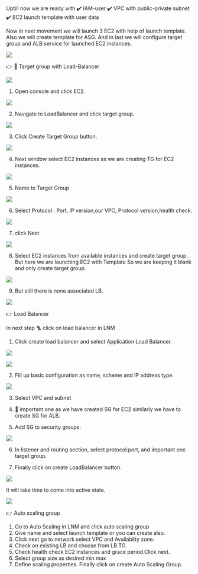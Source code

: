 Uptill now we are ready with 
✔️ IAM-user
✔️ VPC with public-private subnet
✔️ EC2 launch template with user data

Now in next movement we will launch 3 EC2 with help of launch template.
Also we will create template for ASG. And in last we will configure target group and ALB service for launched EC2 instances.

![](https://github.com/smitwaman/project-1/blob/main/images/ASG-LB/1.png)



👉 🎯 Target group with Load-Balancer 

![](https://github.com/smitwaman/project-1/blob/main/images/ASG-LB/4.png)

1. Open console and click EC2.

![](https://github.com/smitwaman/project-1/blob/main/images/ASG-LB/3.png)


2. Navigate to LoadBalancer and click target group.

![](https://github.com/smitwaman/project-1/blob/main/images/ASG-LB/5.png)


3. Click Create Target Group button.

![](https://github.com/smitwaman/project-1/blob/main/images/ASG-LB/6.png)


4. Next window select EC2 instances as we are creating TG for EC2 instances.

![](https://github.com/smitwaman/project-1/blob/main/images/ASG-LB/7.png)


5. Name to Target Group

![](https://github.com/smitwaman/project-1/blob/main/images/ASG-LB/8.png)


6. Select Protocol : Port, IP version,our VPC, Protocol version,health check.

![](https://github.com/smitwaman/project-1/blob/main/images/ASG-LB/8a.png)


7. click Next 

![](https://github.com/smitwaman/project-1/blob/main/images/ASG-LB/9.png)


8. Select EC2 instances from available instances and create target group. But here we are launching EC2 with Template So we are keeping it blank and only create target group.  

![](https://github.com/smitwaman/project-1/blob/main/images/ASG-LB/10.png)


9. But still there is none associated LB.

![](https://github.com/smitwaman/project-1/blob/main/images/ASG-LB/11.png)




👉 Load Balancer 

In next step 🪜 click on load balancer in LNM

1. Click create load balancer and select Application Load Balancer.

![](https://github.com/smitwaman/project-1/blob/main/images/ASG-LB/12.png)


![](https://github.com/smitwaman/project-1/blob/main/images/ASG-LB/13.png)


2. Fill up basic configuration as name, scheme and IP address type.

![](https://github.com/smitwaman/project-1/blob/main/images/ASG-LB/14.png)


3. Select VPC and subnet

4. 🍒 important one as we have created SG for EC2 similarly we have to create SG for ALB.

5. Add SG to security groups.

![](https://github.com/smitwaman/project-1/blob/main/images/ASG-LB/15.png)

6. In listener and routing section, select protocol:port, and important one target group.


7. Finally click on create LoadBalancer button.
   
![](https://github.com/smitwaman/project-1/blob/main/images/ASG-LB/17.png)


It will take time to come into active state.

![](https://github.com/smitwaman/project-1/blob/main/images/ASG-LB/16.png)


👉 Auto scaling group
1. Go to Auto Scaling in LNM and click auto scaling group
2. Give name and select launch template or you can create also.
3. Click next go to network select VPC and Availablity zone.
4. Check on existing LB and choose from LB TG.
5. Check health check EC2 instances and grace period.Click next.
6. Select group size as desired min max
7. Define scaling properties.
Finally click on create Auto Scaling Group.

